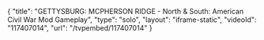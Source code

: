 {
    "title": "GETTYSBURG: MCPHERSON RIDGE - North & South: American Civil War Mod Gameplay",
    "type": "solo",
    "layout": "iframe-static",
    "videoId": "117407014",
    "url": "\/tvpembed\/117407014"
}